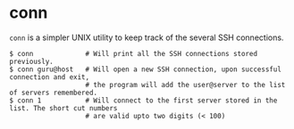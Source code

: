 # conn
`conn` is a simpler UNIX utility to keep track of the several SSH connections.

    $ conn             # Will print all the SSH connections stored previously.
    $ conn guru@host   # Will open a new SSH connection, upon successful connection and exit, 
                       # the program will add the user@server to the list of servers remembered.
    $ conn 1           # Will connect to the first server stored in the list. The short cut numbers
                       # are valid upto two digits (< 100)
